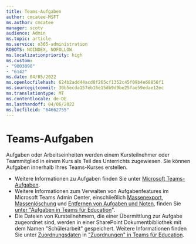 ```yaml
---
title: Teams-Aufgaben
author: cmcatee-MSFT
ms.author: cmcatee
manager: scotv
audience: Admin
ms.topic: article
ms.service: o365-administration
ROBOTS: NOINDEX, NOFOLLOW
ms.localizationpriority: high
ms.custom:
- "9003098"
- "6142"
ms.date: 04/05/2022
ms.openlocfilehash: 624b2add44acd8f265cf1352c45f09b4e68856f1
ms.sourcegitcommit: 30b5ecda157eb16e15db9d9be25fae59edae12ec
ms.translationtype: MT
ms.contentlocale: de-DE
ms.lasthandoff: 04/06/2022
ms.locfileid: "64662755"
---
```

# <a name="teams-assignments"></a>Teams-Aufgaben

Aufgaben oder Arbeitseinheiten werden einem Kursteilnehmer oder Teammitglied in einem Kurs als Teil des Unterrichts zugewiesen. Sie können Aufgaben innerhalb Ihres Teams-Kurses erstellen.

- Weitere Informationen zu Aufgaben finden Sie unter [Microsoft Teams-Aufgaben](https://support.microsoft.com/office/microsoft-teams-5aa4431a-8a3c-4aa5-87a6-b6401abea114#ID0EAABAAA=Assignments).
- Weitere Informationen zum Verwalten von Aufgabenfeatures im Microsoft Teams Admin Center, einschließlich [Massenexport](https://docs.microsoft.com/microsoftteams/expand-teams-across-your-org/assignments-in-teams#bulk-export-assignment-data-outside-of-sharepoint-document-libraries), [Massenlöschung](https://docs.microsoft.com/microsoftteams/expand-teams-across-your-org/assignments-in-teams#bulk-delete-assignment-data-outside-of-sharepoint-document-libraries) und [Entfernen von Aufgaben und Noten](https://docs.microsoft.com/microsoftteams/expand-teams-across-your-org/assignments-in-teams#removing-assignments-and-grades), finden Sie [unter "Aufgaben in Teams für Education](https://docs.microsoft.com/microsoftteams/expand-teams-across-your-org/assignments-in-teams)".
- Die Dateien von Kursteilnehmern, die einer Übermittlung zur Aufgabe zugeordnet sind, werden in einer SharePoint Dokumentbibliothek mit dem Namen "Schülerarbeit" gespeichert. Weitere Informationen finden Sie unter [Zuordnungsdaten](https://docs.microsoft.com/microsoftteams/expand-teams-across-your-org/assignments-in-teams#assignments-data) in ["Zuordnungen" in Teams für Education](https://docs.microsoft.com/microsoftteams/expand-teams-across-your-org/assignments-in-teams).
